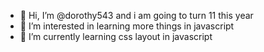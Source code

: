 - 👋 Hi, I’m @dorothy543 and i am going to turn 11 this year
- 👀 I’m interested in learning more things in javascript
- 🌱 I’m currently learning css layout in javascript
<!---
dorothy543/dorothy543 is a ✨ special ✨ repository because its `README.md` (this file) appears on your GitHub profile.
You can click the Preview link to take a look at your changes.
--->
